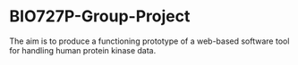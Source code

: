 # BIO727P-Group-Project
The aim is to produce  a functioning prototype of a web-based software tool for handling human protein kinase data.

